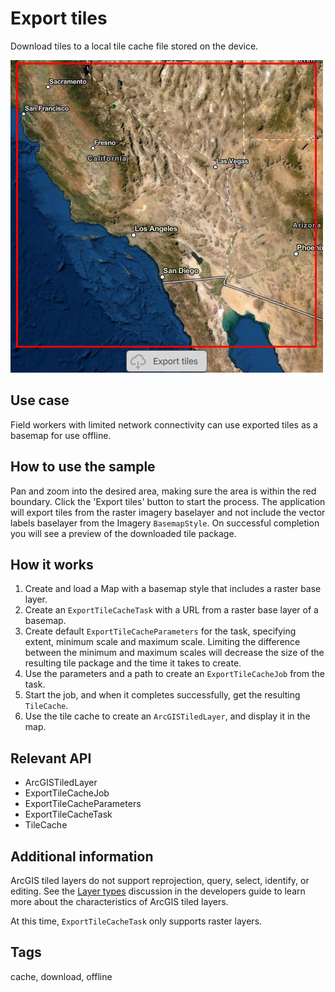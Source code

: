 # Export tiles

Download tiles to a local tile cache file stored on the device.

![](screenshot.png)

## Use case

Field workers with limited network connectivity can use exported tiles as a basemap for use offline.

## How to use the sample

Pan and zoom into the desired area, making sure the area is within the red boundary. Click the 'Export tiles' button to start the process. The application will export tiles from the raster imagery baselayer and not include the vector labels baselayer from the Imagery `BasemapStyle`. On successful completion you will see a preview of the downloaded tile package.

## How it works

1. Create and load a Map with a basemap style that includes a raster base layer.
2. Create an `ExportTileCacheTask` with a URL from a raster base layer of a basemap.
3. Create default `ExportTileCacheParameters` for the task, specifying extent, minimum scale and maximum scale. Limiting the difference between the minimum and maximum scales will decrease the size of the resulting tile package and the time it takes to create.
4. Use the parameters and a path to create an `ExportTileCacheJob` from the task.
5. Start the job, and when it completes successfully, get the resulting `TileCache`.
6. Use the tile cache to create an `ArcGISTiledLayer`, and display it in the map.

## Relevant API

* ArcGISTiledLayer
* ExportTileCacheJob
* ExportTileCacheParameters
* ExportTileCacheTask
* TileCache

## Additional information

ArcGIS tiled layers do not support reprojection, query, select, identify, or editing. See the [Layer types](https://developers.arcgis.com/qt/layers/#layer-types) discussion in the developers guide to learn more about the characteristics of ArcGIS tiled layers.

At this time, `ExportTileCacheTask` only supports raster layers.

## Tags

cache, download, offline
